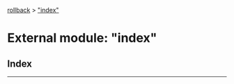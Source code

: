 [rollback](../README.md) > ["index"](../modules/_index_.md)

# External module: "index"

## Index

---

